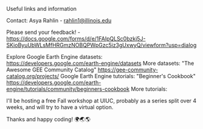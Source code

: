Useful links and information

Contact: Asya Rahlin - rahlin1@illinois.edu

Please send your feedback! - https://docs.google.com/forms/d/e/1FAIpQLSc0bzkj5J-SKioByuUbWLsMfHRGmzNOBQPWpGzc5iz3gUxwyQ/viewform?usp=dialog

Explore Google Earth Engine datasets: https://developers.google.com/earth-engine/datasets
More datasets: "The Awesome GEE Community Catalog" https://gee-community-catalog.org/projects/
Google Earth Engine tutorials: "Beginner's Cookbook" https://developers.google.com/earth-engine/tutorials/community/beginners-cookbook
More tutorials: 

I'll be hosting a free Fall workshop at UIUC, probably as a series split over 4 weeks, and will try to have a virtual option.

Thanks and happy coding! 🌍🌏🌎
